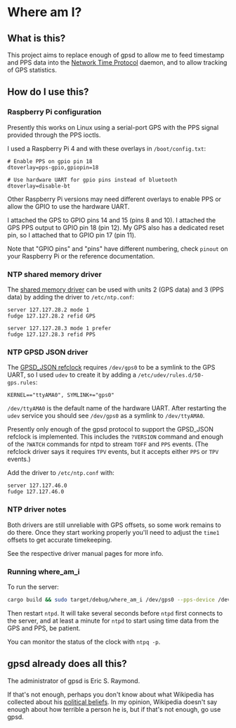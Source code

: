 # Where am I?

## What is this?

This project aims to replace enough of gpsd to allow me to feed timestamp and
PPS data into the [Network Time Protocol](https://www.ntp.org) daemon, and to
allow tracking of GPS statistics.

## How do I use this?

### Raspberry Pi configuration

Presently this works on Linux using a serial-port GPS with the PPS signal
provided through the PPS ioctls.

I used a Raspberry Pi 4 and with these overlays in `/boot/config.txt`:

```
# Enable PPS on gpio pin 18
dtoverlay=pps-gpio,gpiopin=18

# Use hardware UART for gpio pins instead of bluetooth
dtoverlay=disable-bt
```

Other Raspberry Pi versions may need different overlays to enable PPS or allow
the GPIO to use the hardware UART.

I attached the GPS to GPIO pins 14 and 15 (pins 8 and 10).  I attached the GPS
PPS output to GPIO pin 18 (pin 12).  My GPS also has a dedicated reset pin, so
I attached that to GPIO pin 17 (pin 11).

Note that "GPIO pins" and "pins" have different numbering, check `pinout` on
your Raspberry Pi or the reference documentation.

### NTP shared memory driver

The [shared memory driver](http://doc.ntp.org/4.2.8/drivers/driver28.html) can
be used with units 2 (GPS data) and 3 (PPS data) by adding the driver to
`/etc/ntp.conf`:

```
server 127.127.28.2 mode 1
fudge 127.127.28.2 refid GPS

server 127.127.28.3 mode 1 prefer
fudge 127.127.28.3 refid PPS
```

### NTP GPSD JSON driver

The [GPSD_JSON
refclock](http://doc.ntp.org/4.2.8/drivers/driver46.html) requires `/dev/gps0`
to be a symlink to the GPS UART, so I used `udev` to create it by adding a
`/etc/udev/rules.d/50-gps.rules`:

```
KERNEL=="ttyAMA0", SYMLINK+="gps0"
```

`/dev/ttyAMA0` is the default name of the hardware UART.  After restarting the
`udev` service you should see `/dev/gps0` as a symlink to `/dev/ttyAMA0`.

Presently only enough of the gpsd protocol to support the GPSD_JSON refclock is
implemented.  This includes the `?VERSION` command and enough of the `?WATCH`
commands for ntpd to stream `TOFF` and `PPS` events.  (The refclock driver says
it requires `TPV` events, but it accepts either `PPS` or `TPV` events.)

Add the driver to `/etc/ntp.conf` with:

```
server 127.127.46.0
fudge 127.127.46.0
```

### NTP driver notes

Both drivers are still unreliable with GPS offsets, so some work remains to do
there.  Once they start working properly you'll need to adjust the `time1`
offsets to get accurate timekeeping.

See the respective driver manual pages for more info.

### Running where_am_i

To run the server:

```sh
cargo build && sudo target/debug/where_am_i /dev/gps0 --pps-device /dev/pps0
```

Then restart `ntpd`.  It will take several seconds before `ntpd` first connects
to the server, and at least a minute for `ntpd` to start using time data from
the GPS and PPS, be patient.

You can monitor the status of the clock with `ntpq -p`.

## gpsd already does all this?

The administrator of gpsd is Eric S. Raymond.

If that's not enough, perhaps you don't know about what Wikipedia has collected
about his [political
beliefs](https://en.wikipedia.org/wiki/Eric_S._Raymond#Political_beliefs_and_activism).
In my opinion, Wikipedia doesn't say enough about how terrible a person he is,
but if that's not enough, go use gpsd.
